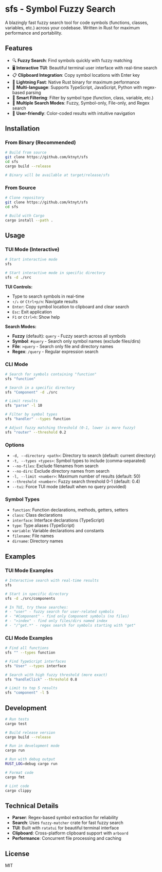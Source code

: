 # sfs - Symbol Fuzzy Search

A blazingly fast fuzzy search tool for code symbols (functions, classes, variables, etc.) across your codebase. Written in Rust for maximum performance and portability.

## Features

- 🔍 **Fuzzy Search**: Find symbols quickly with fuzzy matching
- 🖥️ **Interactive TUI**: Beautiful terminal user interface with real-time search
- 📋 **Clipboard Integration**: Copy symbol locations with Enter key
- 🚀 **Lightning Fast**: Native Rust binary for maximum performance
- 📁 **Multi-language**: Supports TypeScript, JavaScript, Python with regex-based parsing
- 🎯 **Smart Filtering**: Filter by symbol type (function, class, variable, etc.)
- 🔄 **Multiple Search Modes**: Fuzzy, Symbol-only, File-only, and Regex search
- 🎨 **User-friendly**: Color-coded results with intuitive navigation

## Installation

### From Binary (Recommended)

```bash
# Build from source
git clone https://github.com/ktnyt/sfs
cd sfs
cargo build --release

# Binary will be available at target/release/sfs
```

### From Source

```bash
# Clone repository
git clone https://github.com/ktnyt/sfs
cd sfs

# Build with Cargo
cargo install --path .
```

## Usage

### TUI Mode (Interactive)

```bash
# Start interactive mode
sfs

# Start interactive mode in specific directory
sfs -d ./src
```

**TUI Controls:**
- Type to search symbols in real-time
- `↑/↓` or `Ctrl+p/n`: Navigate results
- `Enter`: Copy symbol location to clipboard and clear search
- `Esc`: Exit application
- `F1` or `Ctrl+h`: Show help

**Search Modes:**
- **Fuzzy** (default): `query` - Fuzzy search across all symbols
- **Symbol**: `#query` - Search only symbol names (exclude files/dirs)
- **File**: `>query` - Search only file and directory names
- **Regex**: `/query` - Regular expression search

### CLI Mode

```bash
# Search for symbols containing "function"
sfs "function"

# Search in a specific directory
sfs "Component" -d ./src

# Limit results
sfs "parse" -l 10

# Filter by symbol types
sfs "handler" --types function

# Adjust fuzzy matching threshold (0-1, lower is more fuzzy)
sfs "router" --threshold 0.2
```

### Options

- `-d, --directory <path>`: Directory to search (default: current directory)
- `-t, --types <types>`: Symbol types to include (comma-separated)
- `--no-files`: Exclude filenames from search
- `--no-dirs`: Exclude directory names from search
- `-l, --limit <number>`: Maximum number of results (default: 50)
- `--threshold <number>`: Fuzzy search threshold 0-1 (default: 0.4)
- `--tui`: Force TUI mode (default when no query provided)

### Symbol Types

- `function`: Function declarations, methods, getters, setters
- `class`: Class declarations
- `interface`: Interface declarations (TypeScript)
- `type`: Type aliases (TypeScript)
- `variable`: Variable declarations and constants
- `filename`: File names
- `dirname`: Directory names

## Examples

### TUI Mode Examples
```bash
# Interactive search with real-time results
sfs

# Start in specific directory
sfs -d ./src/components

# In TUI, try these searches:
# - "user" - fuzzy search for user-related symbols
# - "#Component" - find only Component symbols (no files)
# - ">index" - find only files/dirs named index
# - "/^get.*" - regex search for symbols starting with "get"
```

### CLI Mode Examples
```bash
# Find all functions
sfs "" --types function

# Find TypeScript interfaces
sfs "User" --types interface

# Search with high fuzzy threshold (more exact)
sfs "handleClick" --threshold 0.8

# Limit to top 5 results
sfs "component" -l 5
```

## Development

```bash
# Run tests
cargo test

# Build release version
cargo build --release

# Run in development mode
cargo run

# Run with debug output
RUST_LOG=debug cargo run

# Format code
cargo fmt

# Lint code
cargo clippy
```

## Technical Details

- **Parser**: Regex-based symbol extraction for reliability
- **Search**: Uses `fuzzy-matcher` crate for fast fuzzy search
- **TUI**: Built with `ratatui` for beautiful terminal interface
- **Clipboard**: Cross-platform clipboard support with `arboard`
- **Performance**: Concurrent file processing and caching

## License

MIT